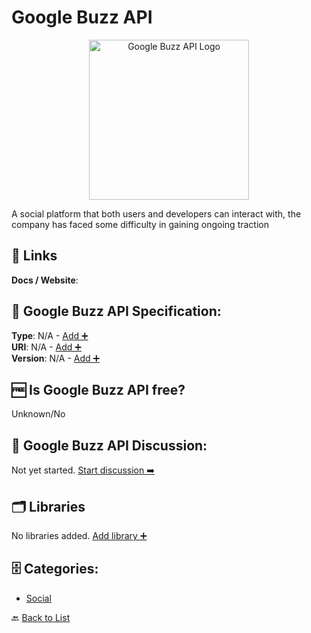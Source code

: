 # Google Buzz API
<p align="center">
    <img width="256" src="https://raw.githubusercontent.com/apis-list/apis-list/main/apis/google-buzz-api/logo_256x256.png" alt="Google Buzz API Logo"/>
</p>
A social platform that both users and developers can interact with, the company has faced some difficulty in gaining ongoing traction

##  🔗 Links
**Docs / Website**: 

## 🧬 Google Buzz API Specification:
**Type**: N/A - [Add ➕](https://github.com/apis-list/apis-list/edit/main/apis/google-buzz-api/google-buzz-api.yaml)  
**URI**: N/A - [Add ➕](https://github.com/apis-list/apis-list/edit/main/apis/google-buzz-api/google-buzz-api.yaml)  
**Version**: N/A - [Add ➕](https://github.com/apis-list/apis-list/edit/main/apis/google-buzz-api/google-buzz-api.yaml)

## 🆓 Is Google Buzz API free?
 Unknown/No 

## 💬 Google Buzz API Discussion:
Not yet started. [Start discussion ➡️](https://github.com/apis-list/apis-list/discussions/new)

## 🗂️ Libraries

No libraries added. [Add library ➕](https://github.com/apis-list/apis-list/edit/main/apis/google-buzz-api/google-buzz-api.yaml)    


## 🗄️ Categories:
- [Social](https://github.com/apis-list/apis-list#social-)

🔙  [Back to List](https://github.com/apis-list/apis-list)
